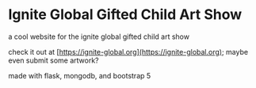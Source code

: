 # Ignite Global Gifted Child Art Show
a cool website for the ignite global gifted child art show

check it out at [https://ignite-global.org](https://ignite-global.org); maybe even submit some artwork?

made with flask, mongodb, and bootstrap 5
